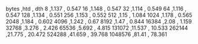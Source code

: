 bytes          ,htd            ,            dth
8              ,1.137          ,          0.547
16             ,1.148          ,          0.547
32             ,1.114          ,          0.549
64             ,1.116          ,          0.547
128            ,1.134          ,          0.551
256            ,1.153          ,          0.552
512            ,1.15           ,          1.084
1024           ,1.178          ,          0.565
2048           ,1.184          ,          0.602
4096           ,1.242          ,           0.67
8192           ,1.47           ,          0.844
16384          ,2.08           ,          1.159
32768          ,3.276          ,          2.426
65536          ,5.692          ,          4.815
131072         ,11.537         ,         10.533
262144         ,21.775         ,         20.472
524288         ,41.659         ,         39.768
1048576        ,81.41          ,         78.361
